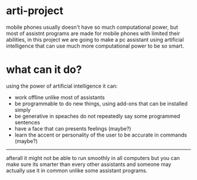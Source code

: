 # arti-project
mobile phones usually doesn't have so much computational power, but most of assistnt programs are made for mobile phones with limited their abilities, in this project we are going to make a pc assistant using artificial intelligence that can use much more computational power to be so smart.
# what can it do?
using the power of artificial intelligence it can:
 - work offline unlike most of assistants
 - be programmable to do new things, using add-ons that can be installed simply
 - be generative in speaches do not repeatedly say some programmed sentences
 - have a face that can presents feelings (maybe?)
 - learn the accent or personality of the user to be accurate in commands (maybe?)
-------------
afterall it might not be able to run smoothly in all computers but you can make sure its smarter than every other assistants and someone may actually use it in common unlike some assistant programs.
